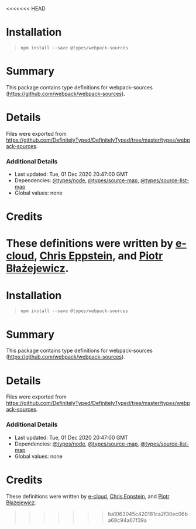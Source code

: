 <<<<<<< HEAD
# Installation
> `npm install --save @types/webpack-sources`

# Summary
This package contains type definitions for webpack-sources (https://github.com/webpack/webpack-sources).

# Details
Files were exported from https://github.com/DefinitelyTyped/DefinitelyTyped/tree/master/types/webpack-sources.

### Additional Details
 * Last updated: Tue, 01 Dec 2020 20:47:00 GMT
 * Dependencies: [@types/node](https://npmjs.com/package/@types/node), [@types/source-map](https://npmjs.com/package/@types/source-map), [@types/source-list-map](https://npmjs.com/package/@types/source-list-map)
 * Global values: none

# Credits
These definitions were written by [e-cloud](https://github.com/e-cloud), [Chris Eppstein](https://github.com/chriseppstein), and [Piotr Błażejewicz](https://github.com/peterblazejewicz).
=======
# Installation
> `npm install --save @types/webpack-sources`

# Summary
This package contains type definitions for webpack-sources (https://github.com/webpack/webpack-sources).

# Details
Files were exported from https://github.com/DefinitelyTyped/DefinitelyTyped/tree/master/types/webpack-sources.

### Additional Details
 * Last updated: Tue, 01 Dec 2020 20:47:00 GMT
 * Dependencies: [@types/node](https://npmjs.com/package/@types/node), [@types/source-map](https://npmjs.com/package/@types/source-map), [@types/source-list-map](https://npmjs.com/package/@types/source-list-map)
 * Global values: none

# Credits
These definitions were written by [e-cloud](https://github.com/e-cloud), [Chris Eppstein](https://github.com/chriseppstein), and [Piotr Błażejewicz](https://github.com/peterblazejewicz).
>>>>>>> ba1063045c420181ca2f30ec06ba68c94a67f39a
